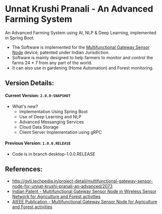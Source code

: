 Unnat Krushi Pranali - An Advanced Farming System
=================================================
An Advanced Farming System using AI, NLP & Deep Learning, implemented in Spring Boot.

* The Software is implemented for the [Multifunctional Gateway Sensor Node](http://ipindiaonline.gov.in/patentsearch/PublishedSearch/publishApplicationNumber.aspx?application_number=pr1Y1Z7w9lbawGkesMcUpA==) device, patented under Indian Jurisdiction. 
* Software is mainly designed to help farmers to monitor and control the farms 24 * 7 from any part of the world.
* It can also use in gardening (Home Automation) and Forest monitoring.

Version Details:
----------------

#### Current Version: `2.0.0-SNAPSHOT`

* What's new?
  * Implementation Using Spring Boot
  * Use of Deep Learning and NLP
  * Advanced Messanging Services
  * Cloud Data Storage
  * Client Server Implementation using gRPC

#### Previous Version: `1.0.0.RELEASE`
* Code is in branch desktop-1.0.0.RELEASE



References:
--------------------------------

* http://gyti.techpedia.in/project-detail/multifunctional-gateway-sensor-node-for-unnat-krushi-pranali-an-advanced/2073
* [Indian Patent -  Multifunctional Gateway Sensor Node in Wireless Sensor Network for Agriculture and Forest activities](http://ipindiaonline.gov.in/patentsearch/PublishedSearch/publishApplicationNumber.aspx?application_number=pr1Y1Z7w9lbawGkesMcUpA==)
* [AIEEE Publication - Multifunctional Gateway Sensor Node for Agriculture and Forest activities](http://ieeexplore.ieee.org/document/6915416/?reload=true&tp=&arnumber=6915416&url=http:%2F%2Fieeexplore.ieee.org%2Fstamp%2Fstamp.jsp%3Ftp%3D%26arnumber%3D6915416)
